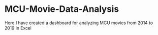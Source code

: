 # MCU-Movie-Data-Analysis
Here I have created a dashboard for analyzing MCU movies from 2014 to 2019 in Excel
